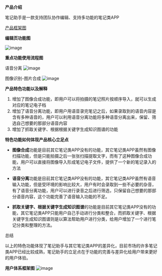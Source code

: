 **产品介绍**

笔记助手是一款支持团队协作编辑、支持多功能的笔记类APP

[产品框架图](https://www.processon.com/view/link/5c14f07ce4b00a4d6238a924)

**编辑页功能图**

![image](https://690244957.github.io/APP_Final/%E7%BC%96%E8%BE%91%E9%A1%B5%E9%9D%A2%E5%8A%9F%E8%83%BD%E8%AF%A6%E8%A7%A3.png)

**重点功能使用流程图**

语音分离
![image](https://690244957.github.io/APP_Final/%E9%87%8D%E7%82%B9%E5%8A%9F%E8%83%BD-%E8%AF%AD%E9%9F%B3%E5%88%86%E7%A6%BB.png)

图像识别-图片合成
![image](https://690244957.github.io/APP_Final/%E5%9B%BE%E5%83%8F%E8%AF%86%E5%88%AB%E5%90%88%E6%88%90%E6%B5%81%E7%A8%8B%E5%9B%BE-%E7%AC%AC2%E7%89%88.jpg)

**产品特色功能以及解释**
1. 增加了图像合成功能，即用户可以将拍摄的笔记照片按顺序导入，就可以生成对应的笔记电子档
1. 增加了语音分离功能，即用户用语音录完笔记之后，如果录取到的语音内容是含有多种语音的，用户可以利用语音分离功能将多种语音分离出来，保留、筛选自己想要的那部分语音内容
1. 增加了抓取关键字、根据根据关键字生成知识图谱的功能

**特色功能如何体现产品核心立足点**

- **图像合成**功能是目前其它笔记类APP没有的功能，其它笔记类APP虽然有图像扫描功能，但是只能拍摄之后一张张扫描提取文字，而有了这种图像合成功能，用户可以直接将图像导入形成笔记电子文件，提供了一个新的笔记录入的方法

- **语音分离**功能是目前其它笔记类APP没有的功能，其它笔记类APP虽然有语音输入功能，但是受环境的影响比较大，用户有时会录取到一些不必要的杂音，有了语音分离功能，用户可以进行录音之后进行筛选，只保留自己想要的那部分语音内容，这个功能完善了语音输入功能的不足。

- **抓取关键字、根据关键字生成知识图谱**的功能是目前其它笔记类APP没有的功能，其它笔记类APP只能用户自己手动进行分类和整合，而抓取关键字、根据关键字生成知识图谱则是以算法帮助用户进行分类，给用户增加了一个进行笔记分类和整理的方法。

总结

以上的特色功能体现了笔记助手与其它笔记类APP的差异化，目前市场的许多笔记类APP已经比较成熟，笔记助手的立足点在于功能的完善与差异化给用户带来更好的用户体验。

**用户体系框架图**
![image](https://690244957.github.io/APP_Final/%E7%94%A8%E6%88%B7%E4%BD%93%E7%B3%BB%E6%A1%86%E6%9E%B6%E5%9B%BE.jpg)



